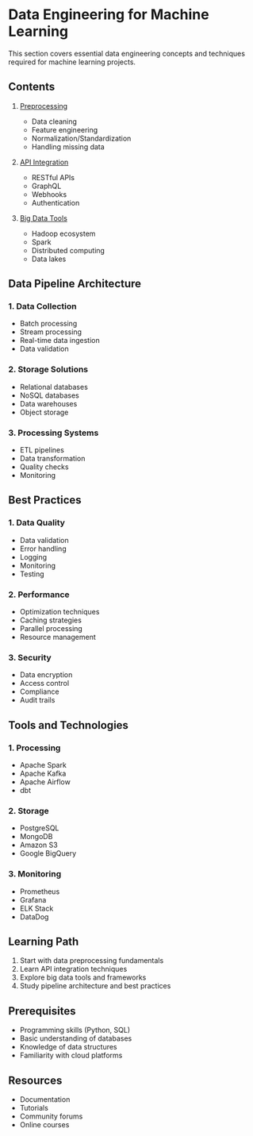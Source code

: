 # Data Engineering for Machine Learning

This section covers essential data engineering concepts and techniques required for machine learning projects.

## Contents

1. [Preprocessing](./preprocessing/)
   - Data cleaning
   - Feature engineering
   - Normalization/Standardization
   - Handling missing data

2. [API Integration](./api-integration/)
   - RESTful APIs
   - GraphQL
   - Webhooks
   - Authentication

3. [Big Data Tools](./big-data-tools/)
   - Hadoop ecosystem
   - Spark
   - Distributed computing
   - Data lakes

## Data Pipeline Architecture

### 1. Data Collection
- Batch processing
- Stream processing
- Real-time data ingestion
- Data validation

### 2. Storage Solutions
- Relational databases
- NoSQL databases
- Data warehouses
- Object storage

### 3. Processing Systems
- ETL pipelines
- Data transformation
- Quality checks
- Monitoring

## Best Practices

### 1. Data Quality
- Data validation
- Error handling
- Logging
- Monitoring
- Testing

### 2. Performance
- Optimization techniques
- Caching strategies
- Parallel processing
- Resource management

### 3. Security
- Data encryption
- Access control
- Compliance
- Audit trails

## Tools and Technologies

### 1. Processing
- Apache Spark
- Apache Kafka
- Apache Airflow
- dbt

### 2. Storage
- PostgreSQL
- MongoDB
- Amazon S3
- Google BigQuery

### 3. Monitoring
- Prometheus
- Grafana
- ELK Stack
- DataDog

## Learning Path

1. Start with data preprocessing fundamentals
2. Learn API integration techniques
3. Explore big data tools and frameworks
4. Study pipeline architecture and best practices

## Prerequisites
- Programming skills (Python, SQL)
- Basic understanding of databases
- Knowledge of data structures
- Familiarity with cloud platforms

## Resources
- Documentation
- Tutorials
- Community forums
- Online courses
